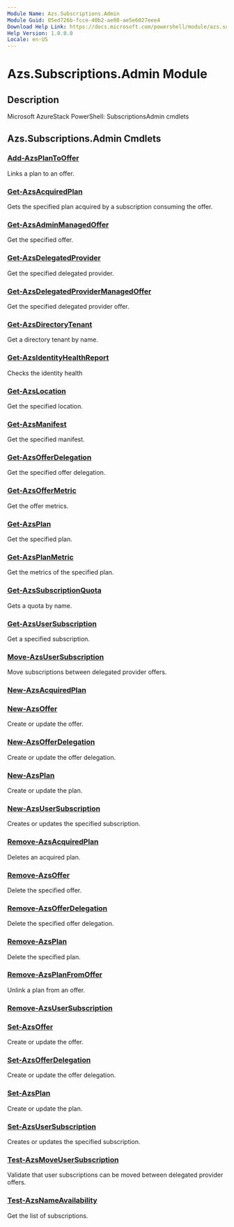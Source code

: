 ```yaml
---
Module Name: Azs.Subscriptions.Admin
Module Guid: 05ed726b-fcce-40b2-ae08-ae5e6027eee4
Download Help Link: https://docs.microsoft.com/powershell/module/azs.subscriptions.admin
Help Version: 1.0.0.0
Locale: en-US
---
```


# Azs.Subscriptions.Admin Module
## Description
Microsoft AzureStack PowerShell: SubscriptionsAdmin cmdlets

## Azs.Subscriptions.Admin Cmdlets
### [Add-AzsPlanToOffer](Add-AzsPlanToOffer.md)
Links a plan to an offer.

### [Get-AzsAcquiredPlan](Get-AzsAcquiredPlan.md)
Gets the specified plan acquired by a subscription consuming the offer.

### [Get-AzsAdminManagedOffer](Get-AzsAdminManagedOffer.md)
Get the specified offer.

### [Get-AzsDelegatedProvider](Get-AzsDelegatedProvider.md)
Get the specified delegated provider.

### [Get-AzsDelegatedProviderManagedOffer](Get-AzsDelegatedProviderManagedOffer.md)
Get the specified delegated provider offer.

### [Get-AzsDirectoryTenant](Get-AzsDirectoryTenant.md)
Get a directory tenant by name.

### [Get-AzsIdentityHealthReport](Get-AzsIdentityHealthReport.md)
Checks the identity health

### [Get-AzsLocation](Get-AzsLocation.md)
Get the specified location.

### [Get-AzsManifest](Get-AzsManifest.md)
Get the specified manifest.

### [Get-AzsOfferDelegation](Get-AzsOfferDelegation.md)
Get the specified offer delegation.

### [Get-AzsOfferMetric](Get-AzsOfferMetric.md)
Get the offer metrics.

### [Get-AzsPlan](Get-AzsPlan.md)
Get the specified plan.

### [Get-AzsPlanMetric](Get-AzsPlanMetric.md)
Get the metrics of the specified plan.

### [Get-AzsSubscriptionQuota](Get-AzsSubscriptionQuota.md)
Gets a quota by name.

### [Get-AzsUserSubscription](Get-AzsUserSubscription.md)
Get a specified subscription.

### [Move-AzsUserSubscription](Move-AzsUserSubscription.md)
Move subscriptions between delegated provider offers.

### [New-AzsAcquiredPlan](New-AzsAcquiredPlan.md)


### [New-AzsOffer](New-AzsOffer.md)
Create or update the offer.

### [New-AzsOfferDelegation](New-AzsOfferDelegation.md)
Create or update the offer delegation.

### [New-AzsPlan](New-AzsPlan.md)
Create or update the plan.

### [New-AzsUserSubscription](New-AzsUserSubscription.md)
Creates or updates the specified subscription.

### [Remove-AzsAcquiredPlan](Remove-AzsAcquiredPlan.md)
Deletes an acquired plan.

### [Remove-AzsOffer](Remove-AzsOffer.md)
Delete the specified offer.

### [Remove-AzsOfferDelegation](Remove-AzsOfferDelegation.md)
Delete the specified offer delegation.

### [Remove-AzsPlan](Remove-AzsPlan.md)
Delete the specified plan.

### [Remove-AzsPlanFromOffer](Remove-AzsPlanFromOffer.md)
Unlink a plan from an offer.

### [Remove-AzsUserSubscription](Remove-AzsUserSubscription.md)


### [Set-AzsOffer](Set-AzsOffer.md)
Create or update the offer.

### [Set-AzsOfferDelegation](Set-AzsOfferDelegation.md)
Create or update the offer delegation.

### [Set-AzsPlan](Set-AzsPlan.md)
Create or update the plan.

### [Set-AzsUserSubscription](Set-AzsUserSubscription.md)
Creates or updates the specified subscription.

### [Test-AzsMoveUserSubscription](Test-AzsMoveUserSubscription.md)
Validate that user subscriptions can be moved between delegated provider offers.

### [Test-AzsNameAvailability](Test-AzsNameAvailability.md)
Get the list of subscriptions.

